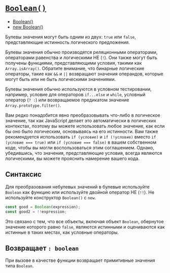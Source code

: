 # [`Boolean()`](../index.md)

- <a href="https://developer.mozilla.org/en-US/docs/Web/JavaScript/Reference/Global_Objects/Boolean" target="_blank">Boolean()</a>
- <a href="https://developer.mozilla.org/en-US/docs/Web/JavaScript/Reference/Global_Objects/Boolean/Boolean" target="_blank">new Boolean()</a>

Булевы значения могут быть одним из двух: `true` или `false`, представляющие истинность логического предложения.

Булевы значения обычно производятся реляционными операторами, операторами равенства и логическими НЕ (`!`). Они также могут быть получены функциями, представляющими условия, такими как `Array.isArray()`. Обратите внимание, что бинарные логические операторы, такие как `&&` и `||` возвращают значения операндов, которые могут быть или не быть логическими значениями.

Булевы значения обычно используются в условном тестировании, например, условие для операторов `if...else` и `while`, условный оператор (`? :`) или возвращаемое предикатом значение `Array.prototype.filter()`.

Вам редко понадобится явно преобразовывать что-либо в логическое значение, так как JavaScript делает это автоматически в логических контекстах, поэтому вы можете использовать любое значение, как если бы оно было логическим, основываясь на его истинности. Вам также рекомендуется использовать `if (условие)` и `if (!условие)` вместо `if (условие === true)` или `if (условие === false)` в вашем собственном коде, чтобы вы могли воспользоваться этим соглашением. Однако, убедившись, что значения, представляющие условия, всегда являются логическими, вы можете прояснить намерение вашего кода.

## Синтаксис

Для преобразования небулевых значений в булевые используйте `Boolean` как функцию или используйте двойной оператор НЕ (`!!`). Не используйте конструктор `Boolean()` с `new`.

```js
const good = Boolean(expression);
const good2 = !!expression;
```

Это связано с тем, что все объекты, включая объект `Boolean`, обернутое значение которого равно `false`, являются истинными и оцениваются как истинные в таких местах, как условные операторы.

## Возвращает `: boolean`

При вызове в качестве функции возвращает примитивные значения типа `Boolean`.
